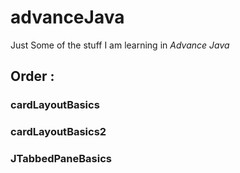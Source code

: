 # advanceJava
Just Some of the stuff I am learning in *Advance Java*
## Order :
### cardLayoutBasics
### cardLayoutBasics2
### JTabbedPaneBasics
